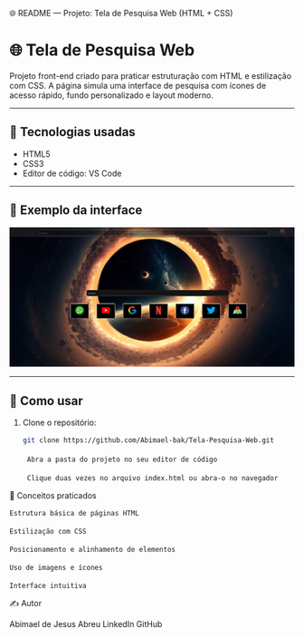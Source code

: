 🌐 README — Projeto: Tela de Pesquisa Web (HTML + CSS)

# 🌐 Tela de Pesquisa Web

Projeto front-end criado para praticar estruturação com HTML e estilização com CSS. A página simula uma interface de pesquisa com ícones de acesso rápido, fundo personalizado e layout moderno.

---

## 🚀 Tecnologias usadas

- HTML5
- CSS3
- Editor de código: VS Code

---

## 📸 Exemplo da interface

![Tela do projeto](tela.png.png)

---

## 🔧 Como usar

1. Clone o repositório:
   ```bash
   git clone https://github.com/Abimael-bak/Tela-Pesquisa-Web.git

    Abra a pasta do projeto no seu editor de código

    Clique duas vezes no arquivo index.html ou abra-o no navegador

🧠 Conceitos praticados

    Estrutura básica de páginas HTML

    Estilização com CSS

    Posicionamento e alinhamento de elementos

    Uso de imagens e ícones

    Interface intuitiva

✍️ Autor

Abimael de Jesus Abreu
LinkedIn
GitHub



